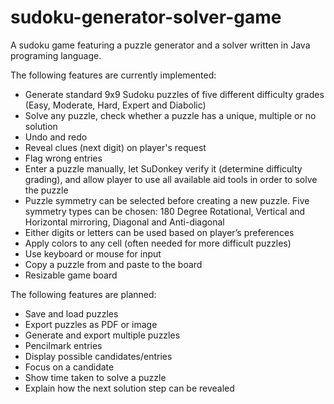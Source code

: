 sudoku-generator-solver-game
============================

A sudoku game featuring a puzzle generator and a solver written in Java programing language.

The following features are currently implemented:

- Generate standard 9x9 Sudoku puzzles of five different difficulty grades (Easy, Moderate, Hard, Expert and Diabolic)
- Solve any puzzle, check whether a puzzle has a unique, multiple or no solution
- Undo and redo
- Reveal clues (next digit) on player's request
- Flag wrong entries
- Enter a puzzle manually, let SuDonkey verify it (determine difficulty grading), and allow player to use all available aid tools in order to solve the puzzle
- Puzzle symmetry can be selected before creating a new puzzle. Five symmetry types can be chosen: 180 Degree Rotational, Vertical and Horizontal mirroring, Diagonal and Anti-diagonal
- Either digits or letters can be used based on player’s preferences
- Apply colors to any cell (often needed for more difficult puzzles)
- Use keyboard or mouse for input
- Copy a puzzle from and paste to the board
- Resizable game board

The following features are planned:

- Save and load puzzles
- Export puzzles as PDF or image
- Generate and export multiple puzzles
- Pencilmark entries
- Display possible candidates/entries
- Focus on a candidate
- Show time taken to solve a puzzle
- Explain how the next solution step can be revealed
